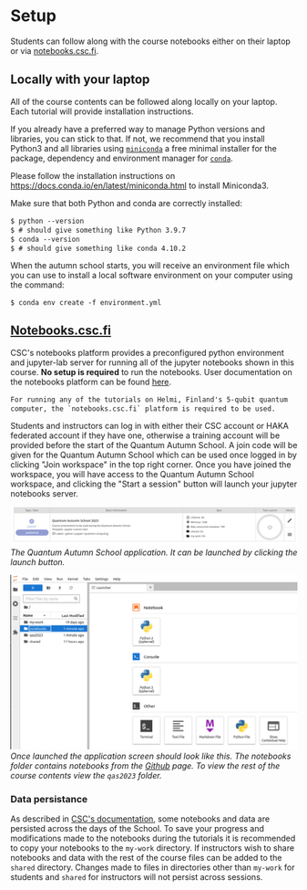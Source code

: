 # Setup

Students can follow along with the course notebooks either on their laptop or via [notebooks.csc.fi](notebooks.rahtiapp.fi).

## Locally with your laptop

All of the course contents can be followed along locally on your laptop. Each tutorial will provide installation instructions. 

If you already have a preferred way to manage Python versions and libraries, you can stick to that. If not, we recommend that you install Python3 and all libraries using [`miniconda`](https://docs.conda.io/en/latest/miniconda.html) a free minimal installer for the package, dependency and environment manager for [`conda`](https://docs.conda.io/en/latest/index.html>).

Please follow the installation instructions on https://docs.conda.io/en/latest/miniconda.html to install Miniconda3.

Make sure that both Python and conda are correctly installed:

```console
$ python --version
$ # should give something like Python 3.9.7
$ conda --version
$ # should give something like conda 4.10.2
```

When the autumn school starts, you will receive an environment file which you can use to install a local software environment on your computer using the command:

```console
$ conda env create -f environment.yml
```


## [Notebooks.csc.fi](notebooks.rahtiapp.fi)

CSC's notebooks platform provides a preconfigured python environment and jupyter-lab server for running all of the jupyter notebooks shown in this course. **No setup is required** to run the notebooks. User documentation on the notebooks platform can be found [here](https://docs.csc.fi/cloud/csc_notebooks/guide_for_students/).

```{note}
For running any of the tutorials on Helmi, Finland's 5-qubit quantum computer, the `notebooks.csc.fi` platform is required to be used.
```

Students and instructors can log in with either their CSC account or HAKA federated account if they have one, otherwise a training account will be provided before the start of the Quantum Autumn School. A join code will be given for the Quantum Autumn School which can be used once logged in by clicking "Join workspace" in the top right corner. Once you have joined the workspace, you will have access to the Quantum Autumn School workspace, and clicking the "Start a session" button will launch your jupyter notebooks server. 

![QAS2023 application](img/csc_notebooks_3.png)
*The Quantum Autumn School application. It can be launched by clicking the launch button.*


![QAS2023 notebooks page](img/csc_notebooks_1.png)
*Once launched the application screen should look like this. The notebooks folder contains notebooks from the [Github](https://github.com/ENCCS/qas2023) page. To view the rest of the course contents view the `qas2023` folder.*

### Data persistance 

As described in [CSC's documentation](https://docs.csc.fi/cloud/csc_notebooks/data_persistence/), some notebooks and data are persisted across the days of the School. To save your progress and modifications made to the notebooks during the tutorials it is recommended to copy your notebooks to the `my-work` directory. If instructors wish to share notebooks and data with the rest of the course files can be added to the `shared` directory. Changes made to files in directories other than `my-work` for students and `shared` for instructors will not persist across sessions. 
